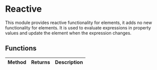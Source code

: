 # Reactive
This module provides reactive functionality for elements, it adds no new functionality for elements. 
It is used to evaluate expressions in property values and update the element when the expression changes.

## Functions

|Method|Returns|Description|
|---|---|---|



